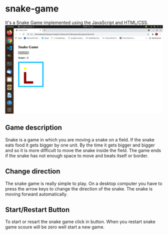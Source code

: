 # snake-game
It's a Snake Game implemented using the JavaScript and HTML/CSS.
![Image of Snake Game](https://github.com/arslanbawa/snake-game/blob/main/Screenshot.png)


## Game description
Snake is a game in which you are moving a snake on a field. If the snake eats food it gets bigger by one unit. By the time it gets bigger and bigger and so it is more difficult to move the snake inside the field. The game ends if the snake has not enough space to move and beats itself or border.


## Change direction
The snake game is really simple to play. On a desktop computer you have to press the arrow keys to change the direction of the snake. The snake is moving forward automatically.

## Start/Restart Button
To start or resart the snake game click in button. When you restart snake game scoure will be zero well start a new game.
